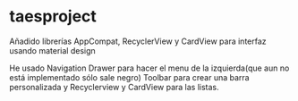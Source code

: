 # taesproject
Añadido librerías AppCompat, RecyclerView y CardView para interfaz usando material design

He usado Navigation Drawer para hacer el menu de la izquierda(que aun no está implementado sólo sale negro)
Toolbar para crear una barra personalizada
y Recyclerview y CardView para las listas.

